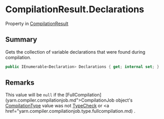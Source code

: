 # CompilationResult.Declarations

Property in [CompilationResult](/docs/api/csharp/yarn.compiler.compilationresult.md)

## Summary


Gets the collection of variable declarations that were found during
compilation.


```csharp
public IEnumerable<Declaration> Declarations { get; internal set; }
```

## Remarks


This value will be  `null`  if the  [FullCompilation](yarn.compiler.compilationjob.md">CompilationJob</a>  object's  <a href="yarn.compiler.compilationjob.compilationtype.md">CompilationType</a>  value was not  <a href="yarn.compiler.compilationjob.type.typecheck.md">TypeCheck</a>  or  <a href="yarn.compiler.compilationjob.type.fullcompilation.md) .


